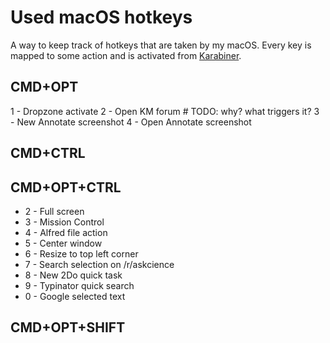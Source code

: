 # Used macOS hotkeys
A way to keep track of hotkeys that are taken by my macOS. Every key is mapped to some action and is activated from [Karabiner](../macOS/apps/karabiner/karabiner.md).

## CMD+OPT
1 - Dropzone activate
2 - Open KM forum # TODO: why? what triggers it?
3 - New Annotate screenshot
4 - Open Annotate screenshot

## CMD+CTRL

## CMD+OPT+CTRL
- 2 - Full screen
- 3 - Mission Control
- 4 - Alfred file action
- 5 - Center window
- 6 - Resize to top left corner
- 7 - Search selection on /r/askcience
- 8 - New 2Do quick task
- 9 - Typinator quick search
- 0 - Google selected text

## CMD+OPT+SHIFT